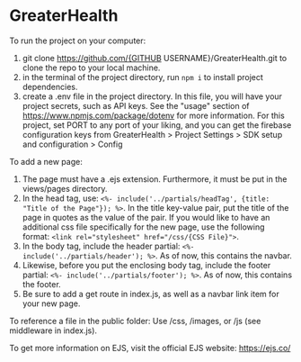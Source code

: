 # GreaterHealth

To run the project on your computer:
1. git clone https://github.com/{GITHUB USERNAME}/GreaterHealth.git to clone the repo
  to your local machine.
2. in the terminal of the project directory, run `npm i` to install project dependencies.
3. create a .env file in the project directory. In this file, you will have your 
  project secrets, such as API keys. See the "usage" section of https://www.npmjs.com/package/dotenv for more information. For this project, set PORT to any port of your liking, and 
  you can get the firebase configuration keys from GreaterHealth > Project Settings > SDK setup and configuration > Config

To add a new page:
1. The page must have a .ejs extension. Furthermore, it must be put in the views/pages directory. 
2. In the head tag, use: `<%- include('../partials/headTag', {title: "Title of the Page"}); %>`. In the title key-value pair, put the title of the page in quotes as the value of the pair. If you would like to have an additional css file specifically for the new page, use the following format: `<link rel="stylesheet" href="/css/{CSS File}">`.
3. In the body tag, include the header partial: `<%- include('../partials/header'); %>`. As of now, this contains the navbar.
4. Likewise, before you put the enclosing body tag, include the footer partial: `<%- include('../partials/footer'); %>`. As of now, this contains the footer.
5. Be sure to add a get route in index.js, as well as a navbar link item for your new page.

To reference a file in the public folder: Use /css, /images, or /js (see middleware in index.js).

To get more information on EJS, visit the official EJS website: https://ejs.co/